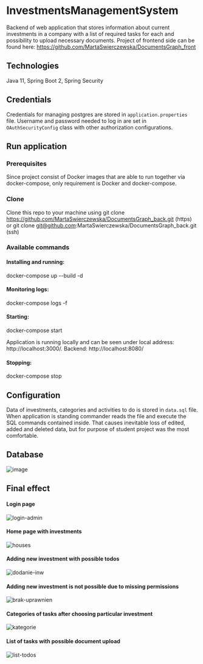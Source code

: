 # InvestmentsManagementSystem
Backend of web application that stores information about current investments in a company with a list of required tasks for each and possibility to upload necessary documents. Project of frontend side can be found here: https://github.com/MartaSwierczewska/DocumentsGraph_front

## Technologies
Java 11, Spring Boot 2, Spring Security

## Credentials
Credentials for managing postgres are stored in `application.properties` file. Username and password needed to log in are set in `OAuthSecurityConfig` class with other authorization configurations. 

## Run application 

### Prerequisites 
Since project consist of Docker images that are able to run together via docker-compose, only requirement is Docker and docker-compose.

### Clone
Clone this repo to your machine using git clone https://github.com/MartaSwierczewska/DocumentsGraph_back.git (https) or git clone git@github.com:MartaSwierczewska/DocumentsGraph_back.git (ssh)

### Available commands

#### Installing and running:
docker-compose up --build -d

#### Monitoring logs:
docker-compose logs -f

#### Starting:
docker-compose start

Application is running locally and can be seen under local address: http://localhost:3000/. Backend: http://localhost:8080/ 

#### Stopping:
docker-compose stop 

## Configuration
Data of investments, categories and activities to do is stored in `data.sql` file. When application is standing commander reads the file and execute the SQL commands contained inside. That causes inevitable loss of edited, added and deleted data, but for purpose of student project was the most comfortable.  

## Database
![image](https://user-images.githubusercontent.com/44815230/109699353-c2e18a00-7b90-11eb-9cf4-0ee42002bc32.png)

## Final effect
#### Login page
![login-admin](https://user-images.githubusercontent.com/44815230/109698743-04256a00-7b90-11eb-8be7-d63dd7200c85.png)
#### Home page with investments
![houses](https://user-images.githubusercontent.com/44815230/109698848-24552900-7b90-11eb-8c5d-a051f6940d25.png)
#### Adding new investment with possible todos 
![dodanie-inw](https://user-images.githubusercontent.com/44815230/109698932-39ca5300-7b90-11eb-80b1-bf65bc604dfb.png)
#### Adding new investment is not possible due to missing permissions
![brak-uprawnien](https://user-images.githubusercontent.com/44815230/109702758-f1f9fa80-7b94-11eb-9e45-319937989b7d.png)
#### Categories of tasks after choosing particular investment
![kategorie](https://user-images.githubusercontent.com/44815230/109702954-32597880-7b95-11eb-9f8a-a33523217b7b.png)
#### List of tasks with possible document upload
![list-todos](https://user-images.githubusercontent.com/44815230/109703054-51f0a100-7b95-11eb-9d74-7c1a469dd8b4.png)



